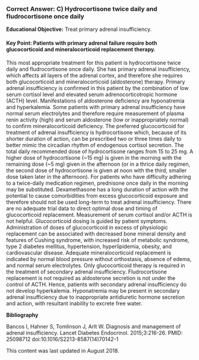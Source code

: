 
### Correct Answer: C) Hydrocortisone twice daily and fludrocortisone once daily 

**Educational Objective:** Treat primary adrenal insufficiency.

#### **Key Point:** Patients with primary adrenal failure require both glucocorticoid and mineralocorticoid replacement therapy.

This most appropriate treatment for this patient is hydrocortisone twice daily and fludrocortisone once daily. She has primary adrenal insufficiency, which affects all layers of the adrenal cortex, and therefore she requires both glucocorticoid and mineralocorticoid (aldosterone) therapy. Primary adrenal insufficiency is confirmed in this patient by the combination of low serum cortisol level and elevated serum adrenocorticotropic hormone (ACTH) level. Manifestations of aldosterone deficiency are hyponatremia and hyperkalemia. Some patients with primary adrenal insufficiency have normal serum electrolytes and therefore require measurement of plasma renin activity (high) and serum aldosterone (low or inappropriately normal) to confirm mineralocorticoid deficiency. The preferred glucocorticoid for treatment of adrenal insufficiency is hydrocortisone which, because of its shorter duration of action, can be prescribed two or three times daily to better mimic the circadian rhythm of endogenous cortisol secretion. The total daily recommended dose of hydrocortisone ranges from 15 to 25 mg. A higher dose of hydrocortisone (~15 mg) is given in the morning with the remaining dose (~5 mg) given in the afternoon (or in a thrice daily regimen, the second dose of hydrocortisone is given at noon with the third, smaller dose taken later in the afternoon). For patients who have difficulty adhering to a twice-daily medication regimen, prednisone once daily in the morning may be substituted.
Dexamethasone has a long duration of action with the potential to cause comorbidities from excess glucocorticoid exposure and therefore should not be used long-term to treat adrenal insufficiency.
There are no adequate trial data to direct optimal dose and timing of glucocorticoid replacement. Measurement of serum cortisol and/or ACTH is not helpful. Glucocorticoid dosing is guided by patient symptoms. Administration of doses of glucocorticoid in excess of physiologic replacement can be associated with decreased bone mineral density and features of Cushing syndrome, with increased risk of metabolic syndrome, type 2 diabetes mellitus, hypertension, hyperlipidemia, obesity, and cardiovascular disease. Adequate mineralocorticoid replacement is indicated by normal blood pressure without orthostasis, absence of edema, and normal serum electrolytes.
Only glucocorticoid therapy is required in the treatment of secondary adrenal insufficiency. Fludrocortisone replacement is not required as aldosterone secretion is not under the control of ACTH. Hence, patients with secondary adrenal insufficiency do not develop hyperkalemia. Hyponatremia may be present in secondary adrenal insufficiency due to inappropriate antidiuretic hormone secretion and action, with resultant inability to excrete free water.

**Bibliography**

Bancos I, Hahner S, Tomlinson J, Arlt W. Diagnosis and management of adrenal insufficiency. Lancet Diabetes Endocrinol. 2015;3:216-26. PMID: 25098712 doi:10.1016/S2213-8587(14)70142-1

This content was last updated in August 2018.